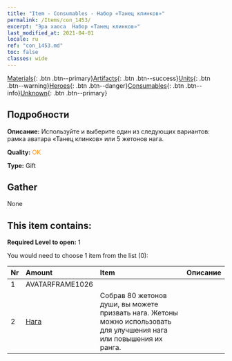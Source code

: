 ```yaml
---
title: "Item - Consumables - Набор «Танец клинков»"
permalink: /Items/con_1453/
excerpt: "Эра хаоса  Набор «Танец клинков»"
last_modified_at: 2021-04-01
locale: ru
ref: "con_1453.md"
toc: false
classes: wide
---
```

 [Materials](/ru/Items/){: .btn .btn--primary}[Artifacts](/ru/Items/Artifacts/){: .btn .btn--success}[Units](/ru/Items/Units/){: .btn .btn--warning}[Heroes](/ru/Items/Heroes/){: .btn .btn--danger}[Consumables](/ru/Items/Consumables/){: .btn .btn--info}[Unknown](/ru/Items/Unknown/){: .btn .btn--primary}

## Подробности
 **Описание:** Используйте и выберите один из следующих вариантов: рамка аватара «Танец клинков» или 5 жетонов нага.

 **Quality:** <span style="color: #FF8C00">OK</span>

 **Type:** Gift

## Gather

  None

## This item contains:

 **Required Level to open:** 1

 You would need to choose 1 item from the list (0):

  | Nr | Amount |     Item    | Описание |
  |:---|:-------|:------------|:-----------:|
  | 1 | AVATARFRAME1026 | 
  | 2 | [Нага](/ru/Items/unt_240/) | Собрав 80 жетонов души, вы можете призвать нага. Жетоны можно использовать для улучшения нага или повышения их ранга. | 
